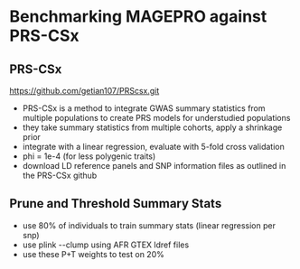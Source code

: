 # Benchmarking MAGEPRO against PRS-CSx

## PRS-CSx
https://github.com/getian107/PRScsx.git
- PRS-CSx is a method to integrate GWAS summary statistics from multiple populations to create PRS models for understudied populations
- they take summary statistics from multiple cohorts, apply a shrinkage prior
- integrate with a linear regression, evaluate with 5-fold cross validation
- phi = 1e-4 (for less polygenic traits)
- download LD reference panels and SNP information files as outlined in the PRS-CSx github

## Prune and Threshold Summary Stats
- use 80% of individuals to train summary stats (linear regression per snp)
- use plink --clump using AFR GTEX ldref files
- use these P+T weights to test on 20%


